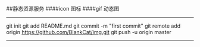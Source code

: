 ##静态资源服务
####icon 图标
####gif 动态图


---
git init
git add README.md
git commit -m "first commit"
git remote add origin https://github.com/BlankCat/img.git
git push -u origin master

---